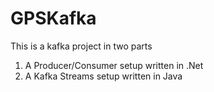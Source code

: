 # GPSKafka

This is a kafka project in two parts

1. A Producer/Consumer setup written in .Net
2. A Kafka Streams setup written in Java
